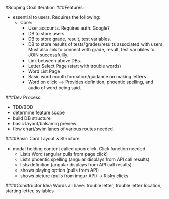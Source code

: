 #Scoping Goal Iteration
###Features:
- essential to users. Requires the following:
	- Core:
		- User accounts. Requires auth. Google?
		- DB to store users.
		- DB to store grade, result, test variables.
		- DB to store results of tests/grades/results associated with users. Must also link to connect with grade, result, test variables to JOIN successfullly.
		- Link between above DBs.
		- Letter Select Page (start with trouble words)
		- Word List Page
		- Basic word mouth formation/guidance on making letters
		- Word on click --> Provides definition, phoentic spelling, and audio of word being said.


###Dev Process:
- TDD/BDD
- determine feature scope
- build DB structure
- basic layout/balsamiq preview
- flow chart/swim lanes of various routes needed.


####Basic Card Layout & Structure
- modal holding content called upon click. Click function needed.
	- Lists Word (angular pulls from page click)
	- Lists phoentic spelling (angular displays from API call results)
	- lists definition (angular displays from API call results)
	- shows playing option (pulls from API)
	- shows picture (pulls from imgur API) -> Risky clicks
	
	
	
####Constructor Idea
Words all have: trouble letter, trouble letter location, starting letter, syllables